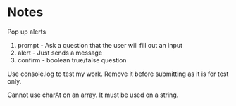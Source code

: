 # Notes

Pop up alerts
1. prompt - Ask a question that the user will fill out an input
2. alert - Just sends a message
3. confirm - boolean true/false question

Use console.log to test my work. Remove it before submitting as it is for test only.

Cannot use charAt on an array. It must be used on a string.